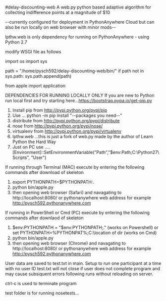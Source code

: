 #delay-discounting-web
A web.py python based adaptive algorithm for collecting indifference points at a magnitude of $10

--currently configured for deployment in PythonAnywhere Cloud but can also be run locally on web browser with minor mods--

lpthw.web is only dependency for running on PythonAnywhere - using Python 2.7

modify WSGI file as follows 

import os
import sys

path = "/home/pysch592/delay-discounting-web/bin/"
if path not in sys.path:
    sys.path.append(path)

from apple import application



DEPENDENCIES FOR RUNNING LOCALLY ONLY
If you are new to Python run local first and try starting here...https://bootstrap.pypa.io/get-pip.py 
  1.  Install pip from http://pypi.python.org/pypi/pip
  2.  Use ... python -m pip install "--packages you need--"
  3.  distribute from http://pypi.python.org/pypi/distribute
  4.  nose from http://pypi.python.org/pypi/nose/
  5.  virtualenv from http://pypi.python.org/pypi/virtualenv
  6.  lpthw.web ...this is just a fork of web.py made by the author of Learn Python the Hard Way
  7.  Just on PC use ....[Environment]::SetEnvironmentVariable("Path","$env:Path;C:\Python27\Scripts", "User") 

If running through Terminal (MAC) execute by entering the following commands after download of skeleton
  1. export PYTHONPATH=$PYTHONPATH:.
  2. python bin/apple.py
  3. then opening web browser (Safari) and navagating to  http://localhost:8080/ or pythonanywhere web address for example
http://pysch592.pythonanywhere.com

If running in PowerShell or Cmd (PC) execute by entering the following commands after downlaod of skeleton
  1. $env:PYTHONPATH = "$env:PYTHONPATH;." (works on Powershell) or set PYTHONPATH=%PYTHONPAT%;C:\location of dir (works on Cmd)
  2. python bin/apple.py
  3. then opening web browser (Chrome) and navagating to  http://localhost:8080/ or pythonanywhere web address for example
http://pysch592.pythonanywhere.com

User data are saved to test.txt in main.
Setup to run one participant at a time with no user ID
test.txt will not close if user does not complete program and may cause subsiquent errors following runs without reloading on server.

ctrl-c is used to terminate program

test folder is for running nosetests...

